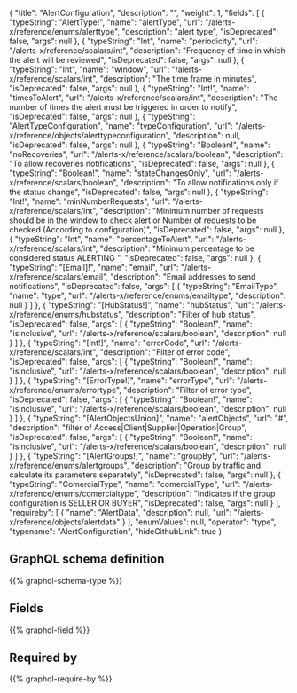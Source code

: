 {
  "title": "AlertConfiguration",
  "description": "",
  "weight": 1,
  "fields": [
    {
      "typeString": "AlertType!",
      "name": "alertType",
      "url": "/alerts-x/reference/enums/alerttype",
      "description": "alert type",
      "isDeprecated": false,
      "args": null
    },
    {
      "typeString": "Int",
      "name": "periodicity",
      "url": "/alerts-x/reference/scalars/int",
      "description": "Frequency of time in which the alert will be reviewed",
      "isDeprecated": false,
      "args": null
    },
    {
      "typeString": "Int",
      "name": "window",
      "url": "/alerts-x/reference/scalars/int",
      "description": "The time frame in minutes",
      "isDeprecated": false,
      "args": null
    },
    {
      "typeString": "Int!",
      "name": "timesToAlert",
      "url": "/alerts-x/reference/scalars/int",
      "description": "The number of times the alert must be triggered in order to notify",
      "isDeprecated": false,
      "args": null
    },
    {
      "typeString": "AlertTypeConfiguration",
      "name": "typeConfiguration",
      "url": "/alerts-x/reference/objects/alerttypeconfiguration",
      "description": null,
      "isDeprecated": false,
      "args": null
    },
    {
      "typeString": "Boolean!",
      "name": "noRecoveries",
      "url": "/alerts-x/reference/scalars/boolean",
      "description": "To allow recoveries notifications",
      "isDeprecated": false,
      "args": null
    },
    {
      "typeString": "Boolean!",
      "name": "stateChangesOnly",
      "url": "/alerts-x/reference/scalars/boolean",
      "description": "To allow notifications only if the status change",
      "isDeprecated": false,
      "args": null
    },
    {
      "typeString": "Int!",
      "name": "minNumberRequests",
      "url": "/alerts-x/reference/scalars/int",
      "description": "Minimum number of requests should be in the window to check alert or Number of requests to be checked (According to configuration)",
      "isDeprecated": false,
      "args": null
    },
    {
      "typeString": "Int",
      "name": "percentageToAlert",
      "url": "/alerts-x/reference/scalars/int",
      "description": "Minimum percentage to be considered status ALERTING ",
      "isDeprecated": false,
      "args": null
    },
    {
      "typeString": "[Email]!",
      "name": "email",
      "url": "/alerts-x/reference/scalars/email",
      "description": "Email addresses to send notifications",
      "isDeprecated": false,
      "args": [
        {
          "typeString": "EmailType",
          "name": "type",
          "url": "/alerts-x/reference/enums/emailtype",
          "description": null
        }
      ]
    },
    {
      "typeString": "[HubStatus!]",
      "name": "hubStatus",
      "url": "/alerts-x/reference/enums/hubstatus",
      "description": "Filter of hub status",
      "isDeprecated": false,
      "args": [
        {
          "typeString": "Boolean!",
          "name": "isInclusive",
          "url": "/alerts-x/reference/scalars/boolean",
          "description": null
        }
      ]
    },
    {
      "typeString": "[Int!]",
      "name": "errorCode",
      "url": "/alerts-x/reference/scalars/int",
      "description": "Filter of error code",
      "isDeprecated": false,
      "args": [
        {
          "typeString": "Boolean!",
          "name": "isInclusive",
          "url": "/alerts-x/reference/scalars/boolean",
          "description": null
        }
      ]
    },
    {
      "typeString": "[ErrorType!]",
      "name": "errorType",
      "url": "/alerts-x/reference/enums/errortype",
      "description": "Filter of error type",
      "isDeprecated": false,
      "args": [
        {
          "typeString": "Boolean!",
          "name": "isInclusive",
          "url": "/alerts-x/reference/scalars/boolean",
          "description": null
        }
      ]
    },
    {
      "typeString": "[AlertObjectsUnion]",
      "name": "alertObjects",
      "url": "#",
      "description": "filter of Access|Client|Supplier|Operation|Group",
      "isDeprecated": false,
      "args": [
        {
          "typeString": "Boolean!",
          "name": "isInclusive",
          "url": "/alerts-x/reference/scalars/boolean",
          "description": null
        }
      ]
    },
    {
      "typeString": "[AlertGroups!]",
      "name": "groupBy",
      "url": "/alerts-x/reference/enums/alertgroups",
      "description": "Group by traffic and calculate its parameters separately",
      "isDeprecated": false,
      "args": null
    },
    {
      "typeString": "ComercialType",
      "name": "comercialType",
      "url": "/alerts-x/reference/enums/comercialtype",
      "description": "Indicates if the group configuration is SELLER OR BUYER",
      "isDeprecated": false,
      "args": null
    }
  ],
  "requireby": [
    {
      "name": "AlertData",
      "description": null,
      "url": "/alerts-x/reference/objects/alertdata"
    }
  ],
  "enumValues": null,
  "operator": "type",
  "typename": "AlertConfiguration",
  "hideGithubLink": true
}
## GraphQL schema definition

{{% graphql-schema-type %}}

## Fields

{{% graphql-field %}}

## Required by

{{% graphql-require-by %}}
